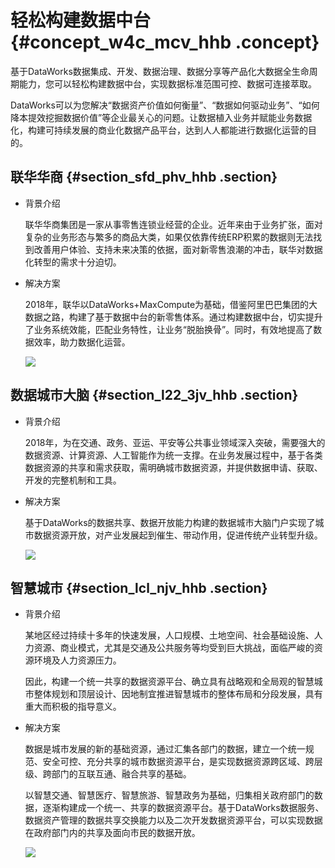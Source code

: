 # 轻松构建数据中台 {#concept_w4c_mcv_hhb .concept}

基于DataWorks数据集成、开发、数据治理、数据分享等产品化大数据全生命周期能力，您可以轻松构建数据中台，实现数据标准范围可控、数据可连接萃取。

DataWorks可以为您解决“数据资产价值如何衡量”、“数据如何驱动业务”、“如何降本提效挖掘数据价值”等企业最关心的问题。让数据植入业务并赋能业务数据化，构建可持续发展的商业化数据产品平台，达到人人都能进行数据化运营的目的。

## 联华华商 {#section_sfd_phv_hhb .section}

-   背景介绍

    联华华商集团是一家从事零售连锁业经营的企业。近年来由于业务扩张，面对复杂的业务形态与繁多的商品大类，如果仅依靠传统ERP积累的数据则无法找到改善用户体验、支持未来决策的依据，面对新零售浪潮的冲击，联华对数据化转型的需求十分迫切。

-   解决方案

    2018年，联华以DataWorks+MaxCompute为基础，借鉴阿里巴巴集团的大数据之路，构建了基于数据中台的新零售体系。通过构建数据中台，切实提升了业务系统效能，匹配业务特性，让业务“脱胎换骨”。同时，有效地提高了数据效率，助力数据化运营。

    ![](http://static-aliyun-doc.oss-cn-hangzhou.aliyuncs.com/assets/img/154586/155540955243374_zh-CN.jpg)


## 数据城市大脑 {#section_l22_3jv_hhb .section}

-   背景介绍

    2018年，为在交通、政务、亚运、平安等公共事业领域深入突破，需要强大的数据资源、计算资源、人工智能作为统一支撑。在业务发展过程中，基于各类数据资源的共享和需求获取，需明确城市数据资源，并提供数据申请、获取、开发的完整机制和工具。

-   解决方案

    基于DataWorks的数据共享、数据开放能力构建的数据城市大脑门户实现了城市数据资源开放，对产业发展起到催生、带动作用，促进传统产业转型升级。

    ![](http://static-aliyun-doc.oss-cn-hangzhou.aliyuncs.com/assets/img/154586/155540955243375_zh-CN.jpg)


## 智慧城市 {#section_lcl_njv_hhb .section}

-   背景介绍

    某地区经过持续十多年的快速发展，人口规模、土地空间、社会基础设施、人力资源、商业模式，尤其是交通及公共服务等均受到巨大挑战，面临严峻的资源环境及人力资源压力。

    因此，构建一个统一共享的数据资源平台、确立具有战略观和全局观的智慧城市整体规划和顶层设计、因地制宜推进智慧城市的整体布局和分段发展，具有重大而积极的指导意义。

-   解决方案

    数据是城市发展的新的基础资源，通过汇集各部门的数据，建立一个统一规范、安全可控、充分共享的城市数据资源平台，是实现数据资源跨区域、跨层级、跨部门的互联互通、融合共享的基础。

    以智慧交通、智慧医疗、智慧旅游、智慧政务为基础，归集相关政府部门的数据，逐渐构建成一个统一、共享的数据资源平台。基于DataWorks数据服务、数据资产管理的数据共享交换能力以及二次开发数据资源平台，可以实现数据在政府部门内的共享及面向市民的数据开放。

    ![](http://static-aliyun-doc.oss-cn-hangzhou.aliyuncs.com/assets/img/154586/155540955444569_zh-CN.jpg)


